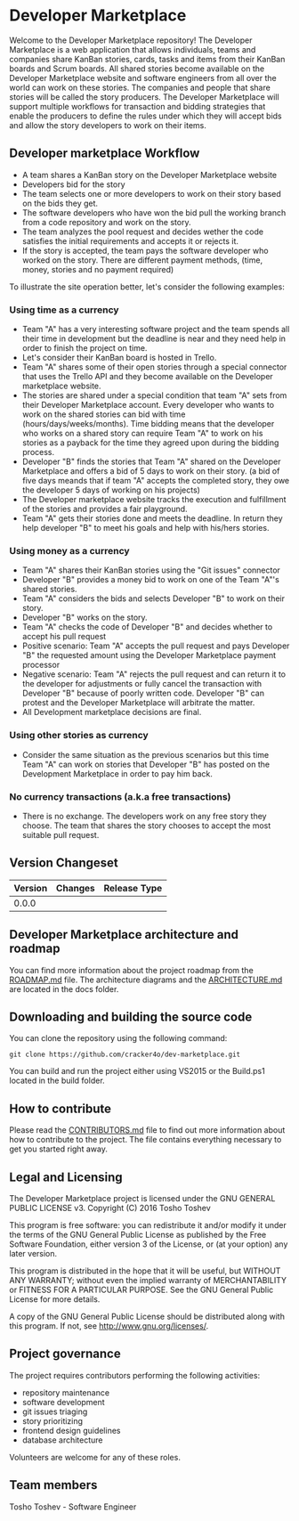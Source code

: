 # Developer Marketplace

Welcome to the Developer Marketplace repository! The Developer Marketplace is a web application that allows individuals, teams and companies share KanBan stories, cards, tasks and items from their KanBan boards and Scrum boards. All shared stories become available on the Developer Marketplace website and software engineers from all over the world can work on these stories. The companies and people that share stories will be called the story producers. The Developer Marketplace will support multiple workflows for transaction and bidding strategies that enable the producers to define the rules under which they will accept bids and allow the story developers to work on their items.

## Developer marketplace Workflow

- A team shares a KanBan story on the Developer Marketplace website
- Developers bid for the story
- The team selects one or more developers to work on their story based on the bids they get.
- The software developers who have won the bid pull the working branch from a code repository and work on the story.
- The team analyzes the pool request and decides wether the code satisfies the initial requirements and accepts it or rejects it.
- If the story is accepted, the team pays the software developer who worked on the story. There are different payment methods, (time, money, stories and no payment required)

To illustrate the site operation better, let's consider the following examples:

### Using time as a currency

- Team "A" has a very interesting software project and the team spends all their time in development but the deadline is near and they need help in order to finish the project on time.
- Let's consider their KanBan board is hosted in Trello.
- Team "A" shares some of their open stories through a special connector that uses the Trello API and they become available on the Developer marketplace website.
- The stories are shared under a special condition that team "A" sets from their Developer Marketplace account. Every developer who wants to work on the shared stories can bid with time (hours/days/weeks/months). Time bidding means that the developer who works on a shared story can require Team "A" to work on his stories as a payback for the time they agreed upon during the bidding process.
- Developer "B" finds the stories that Team "A" shared on the Developer Marketplace and offers a bid of 5 days  to work on their story. (a bid of five days meands that if team "A" accepts the completed story, they owe the developer 5 days of working on his projects)
- The Developer marketplace website tracks the execution and fulfillment of the stories and provides a fair playground.
- Team "A" gets their stories done and meets the deadline. In return they help developer "B" to meet his goals and help with his/hers stories.

### Using money as a currency
- Team "A" shares their KanBan stories using the "Git issues" connector
- Developer "B" provides a money bid to work on one of the Team "A"'s shared stories.
- Team "A" considers the bids and selects Developer "B" to work on their story.
- Developer "B" works on the story.
- Team "A" checks the code of Developer "B" and decides whether to accept his pull request
- Positive scenario: Team "A" accepts the pull request and pays Developer "B" the requested amount using the Developer Marketplace payment processor
- Negative scenario: Team "A" rejects the pull request and can return it to the developer for adjustments or fully cancel the transaction with Developer "B" because of poorly written code. Developer "B" can protest and the Developer Marketplace will arbitrate the matter.
- All Development marketplace decisions are final.

### Using other stories as currency
- Consider the same situation as the previous scenarios but this time Team "A" can work on stories that Developer "B" has posted on the Development Marketplace in order to pay him back.

### No currency transactions (a.k.a free transactions)
- There is no exchange. The developers work on any free story they choose. The team that shares the story chooses to accept the most suitable pull request.

## Version Changeset
|Version | Changes |Release Type |
|--------|---------|------------:|
|0.0.0   |         |             |

## Developer Marketplace architecture and roadmap
You can find more information about the project roadmap from the [ROADMAP.md](https://github.com/cracker4o/dev-marketplace/blob/master/docs/ROADMAP.md) file.
The architecture diagrams and the [ARCHITECTURE.md](https://github.com/cracker4o/dev-marketplace/blob/master/docs/ARCHITECTURE.md) are located in the docs folder.

## Downloading and building the source code
You can clone the repository using the following command:

`git clone https://github.com/cracker4o/dev-marketplace.git`

You can build and run the project either using VS2015 or the Build.ps1 located in the build folder.

## How to contribute
Please read the [CONTRIBUTORS.md](https://github.com/cracker4o/dev-marketplace/blob/master/docs/CONTRIBUTORS.md) file to find out more information about how to contribute to the project.
The file contains everything necessary to get you started right away.

## Legal and Licensing
The Developer Marketplace project is licensed under the GNU GENERAL PUBLIC LICENSE v3.
 Copyright (C) 2016  Tosho Toshev

This program is free software: you can redistribute it and/or modify
it under the terms of the GNU General Public License as published by
the Free Software Foundation, either version 3 of the License, or
(at your option) any later version.

This program is distributed in the hope that it will be useful,
but WITHOUT ANY WARRANTY; without even the implied warranty of
MERCHANTABILITY or FITNESS FOR A PARTICULAR PURPOSE.  See the
GNU General Public License for more details.

A copy of the GNU General Public License should be distributed
along with this program.  If not, see <http://www.gnu.org/licenses/>.

## Project governance

The project requires contributors performing the following activities:
- repository maintenance
- software development
- git issues triaging
- story prioritizing
- frontend design guidelines
- database architecture

Volunteers are welcome for any of these roles.

## Team members

Tosho Toshev - Software Engineer

